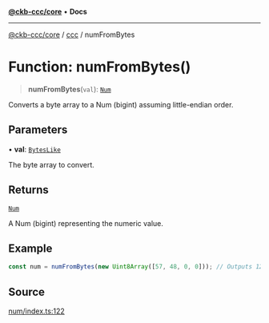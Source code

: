 [**@ckb-ccc/core**](README.md) • **Docs**

***

[@ckb-ccc/core](README.md) / [ccc](Namespace.ccc.md) / numFromBytes

# Function: numFromBytes()

> **numFromBytes**(`val`): [`Num`](ccc.Type.Num.md)

Converts a byte array to a Num (bigint) assuming little-endian order.

## Parameters

• **val**: [`BytesLike`](ccc.Type.BytesLike.md)

The byte array to convert.

## Returns

[`Num`](ccc.Type.Num.md)

A Num (bigint) representing the numeric value.

## Example

```typescript
const num = numFromBytes(new Uint8Array([57, 48, 0, 0])); // Outputs 12345n
```

## Source

[num/index.ts:122](https://github.com/SpectreMercury/ccc/blob/1b34760fdeb60ebebc0a7e641c12ef11dff1e7d0/packages/core/src/num/index.ts#L122)
